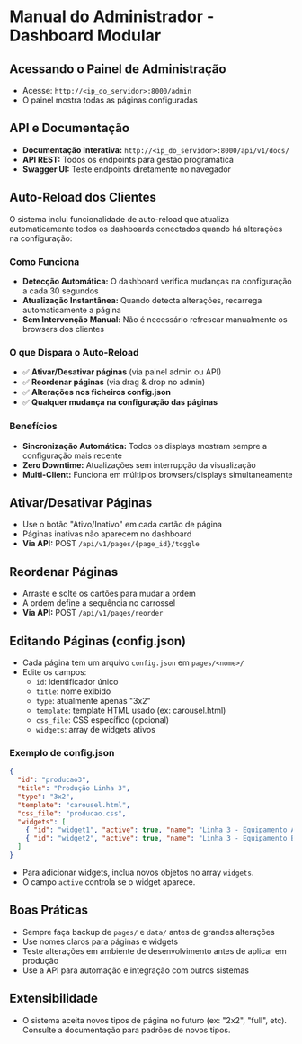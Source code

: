 # Manual do Administrador - Dashboard Modular

## Acessando o Painel de Administração
- Acesse: `http://<ip_do_servidor>:8000/admin`
- O painel mostra todas as páginas configuradas

## API e Documentação
- **Documentação Interativa:** `http://<ip_do_servidor>:8000/api/v1/docs/`
- **API REST:** Todos os endpoints para gestão programática
- **Swagger UI:** Teste endpoints diretamente no navegador

## Auto-Reload dos Clientes

O sistema inclui funcionalidade de auto-reload que atualiza automaticamente todos os dashboards conectados quando há alterações na configuração:

### Como Funciona
- **Detecção Automática:** O dashboard verifica mudanças na configuração a cada 30 segundos
- **Atualização Instantânea:** Quando detecta alterações, recarrega automaticamente a página
- **Sem Intervenção Manual:** Não é necessário refrescar manualmente os browsers dos clientes

### O que Dispara o Auto-Reload
- ✅ **Ativar/Desativar páginas** (via painel admin ou API)
- ✅ **Reordenar páginas** (via drag & drop no admin)
- ✅ **Alterações nos ficheiros config.json**
- ✅ **Qualquer mudança na configuração das páginas**

### Benefícios
- **Sincronização Automática:** Todos os displays mostram sempre a configuração mais recente
- **Zero Downtime:** Atualizações sem interrupção da visualização
- **Multi-Client:** Funciona em múltiplos browsers/displays simultaneamente

## Ativar/Desativar Páginas
- Use o botão "Ativo/Inativo" em cada cartão de página
- Páginas inativas não aparecem no dashboard
- **Via API:** POST `/api/v1/pages/{page_id}/toggle`

## Reordenar Páginas
- Arraste e solte os cartões para mudar a ordem
- A ordem define a sequência no carrossel
- **Via API:** POST `/api/v1/pages/reorder`

## Editando Páginas (config.json)
- Cada página tem um arquivo `config.json` em `pages/<nome>/`
- Edite os campos:
  - `id`: identificador único
  - `title`: nome exibido
  - `type`: atualmente apenas "3x2"
  - `template`: template HTML usado (ex: carousel.html)
  - `css_file`: CSS específico (opcional)
  - `widgets`: array de widgets ativos

### Exemplo de config.json
```json
{
  "id": "producao3",
  "title": "Produção Linha 3",
  "type": "3x2",
  "template": "carousel.html",
  "css_file": "producao.css",
  "widgets": [
    { "id": "widget1", "active": true, "name": "Linha 3 - Equipamento A", "sheet": "ModeloA" },
    { "id": "widget2", "active": true, "name": "Linha 3 - Equipamento B", "sheet": "ModeloB" }
  ]
}
```

- Para adicionar widgets, inclua novos objetos no array `widgets`.
- O campo `active` controla se o widget aparece.

## Boas Práticas
- Sempre faça backup de `pages/` e `data/` antes de grandes alterações
- Use nomes claros para páginas e widgets
- Teste alterações em ambiente de desenvolvimento antes de aplicar em produção
- Use a API para automação e integração com outros sistemas

## Extensibilidade
- O sistema aceita novos tipos de página no futuro (ex: "2x2", "full", etc). Consulte a documentação para padrões de novos tipos. 